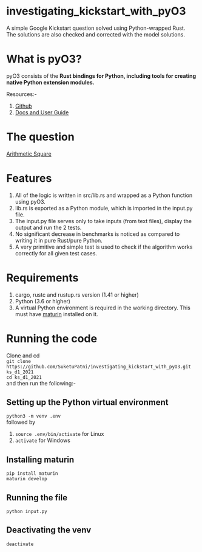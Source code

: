 #  investigating_kickstart_with_pyO3

A simple Google Kickstart question solved using Python-wrapped Rust.<br> 
The solutions are also checked and corrected with the model solutions.

# What is pyO3?

pyO3 consists of the **Rust bindings for Python, including tools for creating native Python extension modules.**

Resources:-
1. [Github](https://github.com/PyO3/pyo3)
2. [Docs and User Guide](https://pyo3.rs/v0.14.4/)

# The question

[Arithmetic Square](https://codingcompetitions.withgoogle.com/kickstart/round/00000000004361e3/000000000082b813)

# Features

1. All of the logic is written in src/lib.rs and wrapped as a Python function using pyO3.
2. lib.rs is exported as a Python module, which is imported in the input.py file.
3. The input.py file serves only to take inputs (from text files), display the output and run the 2 tests.
4. No significant decrease in benchmarks is noticed as compared to writing it in pure Rust/pure Python.
5. A very primitive and simple test is used to check if the algorithm works correctly for all given test cases.

# Requirements

1. cargo, rustc and rustup.rs version (1.41 or higher)
2. Python (3.6 or higher)
3. A virtual Python environment is required in the working directory. This must have [maturin](https://github.com/PyO3/maturin) installed on it.

# Running the code

Clone and cd <br>
`git clone https://github.com/SuketuPatni/investigating_kickstart_with_pyO3.git ks_d1_2021`  <br>
`cd ks_d1_2021` <br>
and then run the following:-

## Setting up the Python virtual environment

`python3 -m venv .env` <br/>
followed by
1. `source .env/bin/activate` for Linux
2. `activate` for Windows

## Installing maturin

`pip install maturin`<br/>
`maturin develop`

## Running the file

`python input.py`<br/>

## Deactivating the venv
`deactivate`<br/>